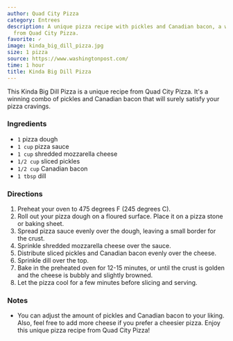 ```yaml
---
author: Quad City Pizza
category: Entrees
description: A unique pizza recipe with pickles and Canadian bacon, a winning combo
  from Quad City Pizza.
favorite: ✓
image: kinda_big_dill_pizza.jpg
size: 1 pizza
source: https://www.washingtonpost.com/
time: 1 hour
title: Kinda Big Dill Pizza
---
```

This Kinda Big Dill Pizza is a unique recipe from Quad City Pizza. It's a winning combo of pickles and Canadian bacon that will surely satisfy your pizza cravings. 

### Ingredients

* `1` pizza dough
* `1 cup` pizza sauce
* `1 cup` shredded mozzarella cheese
* `1/2 cup` sliced pickles
* `1/2 cup` Canadian bacon
* `1 tbsp` dill

### Directions

1. Preheat your oven to 475 degrees F (245 degrees C).
2. Roll out your pizza dough on a floured surface. Place it on a pizza stone or baking sheet.
3. Spread pizza sauce evenly over the dough, leaving a small border for the crust.
4. Sprinkle shredded mozzarella cheese over the sauce.
5. Distribute sliced pickles and Canadian bacon evenly over the cheese.
6. Sprinkle dill over the top.
7. Bake in the preheated oven for 12-15 minutes, or until the crust is golden and the cheese is bubbly and slightly browned.
8. Let the pizza cool for a few minutes before slicing and serving.

### Notes

- You can adjust the amount of pickles and Canadian bacon to your liking. Also, feel free to add more cheese if you prefer a cheesier pizza. Enjoy this unique pizza recipe from Quad City Pizza!